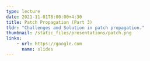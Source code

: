 ```yaml
---
type: lecture
date: 2021-11-01T8:00:00+4:30
title: Patch Propagation (Part 3)
tldr: "Challenges and Solution in patch propagation."
thumbnail: /static_files/presentations/patch.png
links:
    - url: https://google.com
      name: slides
---
```

